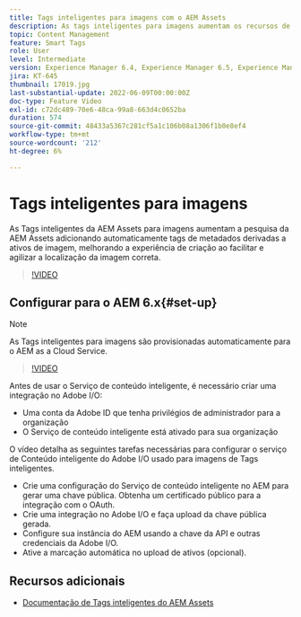 ```yaml
---
title: Tags inteligentes para imagens com o AEM Assets
description: As tags inteligentes para imagens aumentam os recursos de pesquisa da AEM adicionando tags de metadados de forma automática e inteligente aos ativos de imagem com base no conteúdo da imagem.
topic: Content Management
feature: Smart Tags
role: User
level: Intermediate
version: Experience Manager 6.4, Experience Manager 6.5, Experience Manager as a Cloud Service
jira: KT-645
thumbnail: 17019.jpg
last-substantial-update: 2022-06-09T00:00:00Z
doc-type: Feature Video
exl-id: c72dc489-70e6-48ca-99a8-663d4c0652ba
duration: 574
source-git-commit: 48433a5367c281cf5a1c106b08a1306f1b0e8ef4
workflow-type: tm+mt
source-wordcount: '212'
ht-degree: 6%

---
```


# Tags inteligentes para imagens

As Tags inteligentes da AEM Assets para imagens aumentam a pesquisa da AEM Assets adicionando automaticamente tags de metadados derivadas a ativos de imagem, melhorando a experiência de criação ao facilitar e agilizar a localização da imagem correta.

>[!VIDEO](https://video.tv.adobe.com/v/17019?quality=12&learn=on)

## Configurar para o AEM 6.x{#set-up}

>[!NOTE]
> As Tags inteligentes para imagens são provisionadas automaticamente para o AEM as a Cloud Service.

>[!VIDEO](https://video.tv.adobe.com/v/17023?quality=12&learn=on)

Antes de usar o Serviço de conteúdo inteligente, é necessário criar uma integração no Adobe I/O:

* Uma conta da Adobe ID que tenha privilégios de administrador para a organização
* O Serviço de conteúdo inteligente está ativado para sua organização

O vídeo detalha as seguintes tarefas necessárias para configurar o serviço de Conteúdo inteligente do Adobe I/O usado para imagens de Tags inteligentes.

* Crie uma configuração do Serviço de conteúdo inteligente no AEM para gerar uma chave pública. Obtenha um certificado público para a integração com o OAuth.
* Crie uma integração no Adobe I/O e faça upload da chave pública gerada.
* Configure sua instância do AEM usando a chave da API e outras credenciais da Adobe I/O.
* Ative a marcação automática no upload de ativos (opcional).

## Recursos adicionais

* [Documentação de Tags inteligentes do AEM Assets](https://experienceleague.adobe.com/docs/experience-manager-cloud-service/assets/manage/smart-tags.html?lang=pt-BR)
